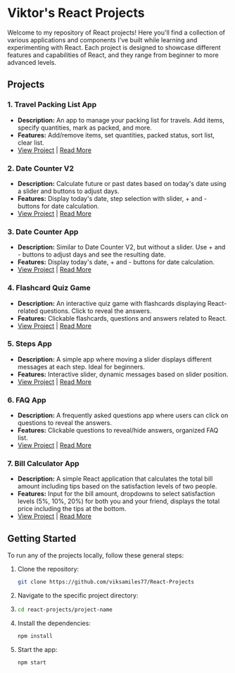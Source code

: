 # Viktor's React Projects

Welcome to my repository of React projects! Here you'll find a collection of various applications and components I've built while learning and experimenting with React. Each project is designed to showcase different features and capabilities of React, and they range from beginner to more advanced levels.

## Projects

### 1. Travel Packing List App

- **Description:** An app to manage your packing list for travels. Add items, specify quantities, mark as packed, and more.
- **Features:** Add/remove items, set quantities, packed status, sort list, clear list.
- [View Project](https://github.com/viksamiles77/React-Projects/tree/main/Travel%20List/travel-list) | [Read More](https://github.com/viksamiles77/React-Projects/blob/main/Travel%20List/travel-list/README.md)

### 2. Date Counter V2

- **Description:** Calculate future or past dates based on today's date using a slider and buttons to adjust days.
- **Features:** Display today's date, step selection with slider, + and - buttons for date calculation.
- [View Project](https://github.com/viksamiles77/React-Projects/tree/main/Date%20Counter%20v2/date-counter-v2) | [Read More](https://github.com/viksamiles77/React-Projects/blob/main/Date%20Counter%20v2/date-counter-v2/README.md)

### 3. Date Counter App

- **Description:** Similar to Date Counter V2, but without a slider. Use + and - buttons to adjust days and see the resulting date.
- **Features:** Display today's date, + and - buttons for date calculation.
- [View Project](https://github.com/viksamiles77/React-Projects/tree/main/Date%20Counter/date-counter) | [Read More](https://github.com/viksamiles77/React-Projects/blob/main/Date%20Counter/date-counter/README.md)

### 4. Flashcard Quiz Game

- **Description:** An interactive quiz game with flashcards displaying React-related questions. Click to reveal the answers.
- **Features:** Clickable flashcards, questions and answers related to React.
- [View Project](https://github.com/viksamiles77/React-Projects/tree/main/Flashcards%20Quiz/flashcards) | [Read More](https://github.com/viksamiles77/React-Projects/blob/main/Flashcards%20Quiz/flashcards/README.md)

### 5. Steps App

- **Description:** A simple app where moving a slider displays different messages at each step. Ideal for beginners.
- **Features:** Interactive slider, dynamic messages based on slider position.
- [View Project](https://github.com/viksamiles77/React-Projects/tree/main/Steps%20App/steps) | [Read More](https://github.com/viksamiles77/React-Projects/blob/main/Steps%20App/steps/README.md)

### 6. FAQ App

- **Description:** A frequently asked questions app where users can click on questions to reveal the answers.
- **Features:** Clickable questions to reveal/hide answers, organized FAQ list.
- [View Project](https://github.com/viksamiles77/React-Projects/tree/main/FAQ%20App/faq-app) | [Read More](https://github.com/viksamiles77/React-Projects/blob/main/FAQ%20App/faq-app/README.md)

### 7. Bill Calculator App

- **Description:** A simple React application that calculates the total bill amount including tips based on the satisfaction levels of two people.
- **Features:** Input for the bill amount, dropdowns to select satisfaction levels (5%, 10%, 20%) for both you and your friend, displays the total price including the tips at the bottom.
- [View Project](https://github.com/viksamiles77/React-Projects/tree/main/Bill%20Calculator/bill-calculator) | [Read More](https://github.com/viksamiles77/React-Projects/tree/main/Bill%20Calculator/bill-calculator/README.md)

## Getting Started

To run any of the projects locally, follow these general steps:

1. Clone the repository:
   ```bash
   git clone https://github.com/viksamiles77/React-Projects
   ```
2. Navigate to the specific project directory:
3. ```bash
   cd react-projects/project-name
   ```
4. Install the dependencies:
   ```bash
   npm install
   ```
5. Start the app:
   ```bash
   npm start
   ```

